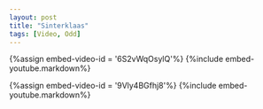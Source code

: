 ```yaml
---
layout: post
title: "Sinterklaas"
tags: [Video, Odd]
---
```


{%assign embed-video-id = '6S2vWqOsylQ'%}
{%include embed-youtube.markdown%}

{%assign embed-video-id = '9Vly4BGfhj8'%}
{%include embed-youtube.markdown%}

